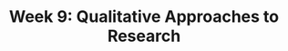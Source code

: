 ---
title: 'Week 9: Qualitative Approaches to Research'
description:
  'Module 5 is an introduction to qualitative research methodology used in social and health sciences. We look at how critical-social and constructivist-interpretive views have shaped knowledge production through qualitative research approaches.'
prev: null
next: null
type: chapter
id: 10
---
